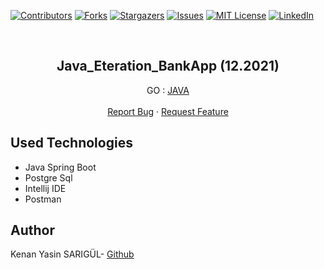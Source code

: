 [![Contributors][contributors-shield]][contributors-url]
[![Forks][forks-shield]][forks-url]
[![Stargazers][stars-shield]][stars-url]
[![Issues][issues-shield]][issues-url]
[![MIT License][license-shield]][license-url]
[![LinkedIn][linkedin-shield]][linkedin-url]

<br>

<p align="center">
  <h2 align="center">Java_Eteration_BankApp (12.2021)</h2>
  <p align="center">
    GO : <a href="https://github.com/kenanyasinsarigul/Java_Eteration_BankApp">JAVA</a>
    <br />
    <br />
    <a href="https://github.com/kenanyasinsarigul/Java_Eteration_BankApp/issues">Report Bug</a>
    ·
    <a href="https://github.com/kenanyasinsarigul/Java_Eteration_BankApp/issues">Request Feature</a>
  </p>
</p>

## Used Technologies
<ul>
  <li>Java Spring Boot</li>
  <li>Postgre Sql</li>
  <li>Intellij IDE</li>
  <li>Postman</li>
</ul>

## Author
Kenan Yasin SARIGÜL- <a href="https://github.com/kenanyasinsarigul/">Github</a>

[contributors-shield]: https://img.shields.io/github/contributors/kenanyasinsarigul/Java_Eteration_BankApp.svg?style=for-the-badge
[contributors-url]: https://github.com/kenanyasinsarigul/Java_Eteration_BankApp/graphs/contributors
[forks-shield]: https://img.shields.io/github/forks/kenanyasinsarigul/Java_Eteration_BankApp.svg?style=for-the-badge
[forks-url]: https://github.com/kenanyasinsarigul/Java_Eteration_BankApp/network/members
[stars-shield]: https://img.shields.io/github/stars/kenanyasinsarigul/Java_Eteration_BankApp.svg?style=for-the-badge
[stars-url]: https://github.com/kenanyasinsarigul/Java_Eteration_BankApp/stargazers
[issues-shield]: https://img.shields.io/github/issues/kenanyasinsarigul/Java_Eteration_BankApp.svg?style=for-the-badge
[issues-url]: https://github.com/kenanyasinsarigul/Java_Eteration_BankApp/issues
[license-shield]: https://img.shields.io/github/license/kenanyasinsarigul/Java_Eteration_BankApp.svg?style=for-the-badge
[license-url]: https://github.com/kenanyasinsarigul/Java_Eteration_BankApp/blob/master/LICENSE.txt
[linkedin-shield]: https://img.shields.io/badge/-LinkedIn-black.svg?style=for-the-badge&logo=linkedin&colorB=555
[linkedin-url]: https://www.linkedin.com/in/kenan-yasin-sar%C4%B1g%C3%BCl-155379188/
